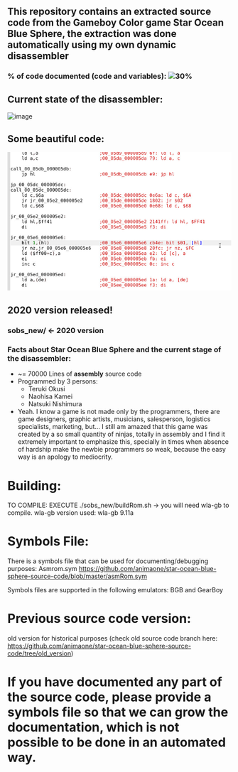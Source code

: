 ## This repository contains an extracted source code from the Gameboy Color game Star Ocean Blue Sphere, the extraction was done automatically using my own dynamic disassembler

### % of code documented (code and variables): ![30%](https://progress-bar.dev/30)

## Current state of the disassembler:
![image](https://user-images.githubusercontent.com/31348553/141713033-80ae0b67-fc62-48c1-9cc1-95b8f18c9cac.png)

## Some beautiful code:
![](asm.jpg)

## 2020 version released!

### sobs_new/ <- 2020 version


### Facts about Star Ocean Blue Sphere and the current stage of the disassembler:

 - ~= 70000 Lines of **assembly** source code
 - Programmed by 3 persons: 
   - Teruki Okusi
   - Naohisa Kamei
   - Natsuki Nishimura
 - Yeah. I know a game is not made only by the programmers, there are game designers, graphic artists, musicians, salesperson, logistics specialists, marketing, but... I still am amazed that this game was created by a so small quantity of ninjas, totally in assembly and I find it extremely important to emphasize this, specially in times when absence of hardship make the newbie programmers so weak, because the easy way is an apology to mediocrity.

# Building:
TO COMPILE: EXECUTE ./sobs_new/buildRom.sh -> you will need wla-gb to compile. wla-gb version used: wla-gb 9.11a

# Symbols File:
There is a symbols file that can be used for documenting/debugging purposes: Asmrom.sym https://github.com/animaone/star-ocean-blue-sphere-source-code/blob/master/asmRom.sym

Symbols files are supported in the following emulators: BGB and GearBoy



# Previous source code version:
old version for historical purposes (check old source code branch here: https://github.com/animaone/star-ocean-blue-sphere-source-code/tree/old_version)


# If you have documented any part of the source code, please provide a symbols file so that we can grow the documentation, which is not possible to be done in an automated way.

